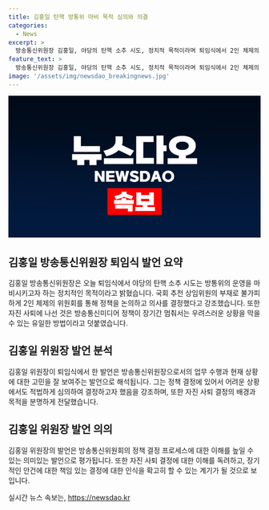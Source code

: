```yaml
---
title: 김홍일 탄핵 방통위 마비 목적 심의와 의결
categories:
  - News
excerpt: >
  방송통신위원장 김홍일, 야당의 탄핵 소추 시도, 정치적 목적이라며 퇴임식에서 2인 체제의 위원회를 통한 정책 결정을 강조. 자진 사퇴는 장기간 멈춰서는 상황을 막기 위한 선택으로, 물러남이 혼란의 끝이 되길 희망한다고 밝혔습니다. (150자)
feature_text: >
  방송통신위원장 김홍일, 야당의 탄핵 소추 시도, 정치적 목적이라며 퇴임식에서 2인 체제의 위원회를 통한 정책 결정을 강조. 자진 사퇴는 장기간 멈춰서는 상황을 막기 위한 선택으로, 물러남이 혼란의 끝이 되길 희망한다고 밝혔습니다. (150자)
image: '/assets/img/newsdao_breakingnews.jpg'
---
```


<p><img src="/assets/img/newsdao_breakingnews.jpg" alt="firstkoreanews 속보" /></p>

<h2 data-ke-size="size26">김홍일 방송통신위원장 퇴임식 발언 요약</h2>

<p data-ke-size="size16">김홍일 방송통신위원장은 오늘 퇴임식에서 야당의 탄핵 소추 시도는 방통위의 운영을 마비시키고자 하는 정치적인 목적이라고 밝혔습니다. 국회 추천 상임위원의 부재로 불가피하게 2인 체제의 위원회를 통해 정책을 논의하고 의사를 결정했다고 강조했습니다. 또한 자진 사퇴에 나선 것은 방송통신미디어 정책이 장기간 멈춰서는 우려스러운 상황을 막을 수 있는 유일한 방법이라고 덧붙였습니다.</p>

<h2 data-ke-size="size26">김홍일 위원장 발언 분석</h2>

<p data-ke-size="size16">김홍일 위원장이 퇴임식에서 한 발언은 방송통신위원장으로서의 업무 수행과 현재 상황에 대한 고민을 잘 보여주는 발언으로 해석됩니다. 그는 정책 결정에 있어서 어려운 상황에서도 적법하게 심의하여 결정하고자 했음을 강조하며, 또한 자진 사퇴 결정의 배경과 목적을 분명하게 전달했습니다.</p>

<h2 data-ke-size="size26">김홍일 위원장 발언 의의</h2>

<p data-ke-size="size16">김홍일 위원장의 발언은 방송통신위원회의 정책 결정 프로세스에 대한 이해를 높일 수 있는 의미있는 발언으로 평가됩니다. 또한 자진 사퇴 결정에 대한 이해를 독려하고, 장기적인 안건에 대한 책임 있는 결정에 대한 인식을 확고히 할 수 있는 계기가 될 것으로 보입니다.</p>
실시간 뉴스 속보는, <a href="https://newsdao.kr" rel="dofollow">https://newsdao.kr</a>


